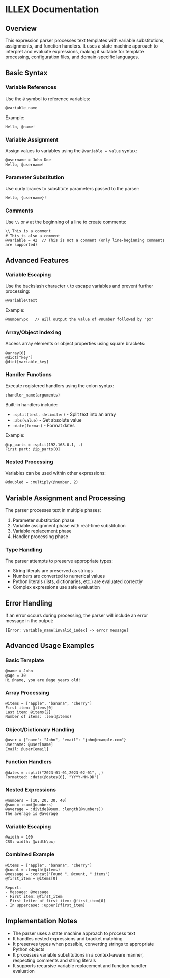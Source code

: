 # ILLEX Documentation

## Overview

This expression parser processes text templates with variable substitutions, assignments, and function handlers. It uses a state machine approach to interpret and evaluate expressions, making it suitable for template processing, configuration files, and domain-specific languages.

## Basic Syntax

### Variable References
Use the `@` symbol to reference variables:
```
@variable_name
```

Example:
```
Hello, @name!
```

### Variable Assignment
Assign values to variables using the `@variable = value` syntax:
```
@username = John Doe
Hello, @username!
```

### Parameter Substitution
Use curly braces to substitute parameters passed to the parser:
```
Hello, {username}!
```

### Comments
Use `\\` or `#` at the beginning of a line to create comments:
```
\\ This is a comment
# This is also a comment
@variable = 42  // This is not a comment (only line-beginning comments are supported)
```

## Advanced Features

### Variable Escaping
Use the backslash character `\` to escape variables and prevent further processing:
```
@variable\text
```

Example:
```
@number\px   // Will output the value of @number followed by "px"
```

### Array/Object Indexing
Access array elements or object properties using square brackets:
```
@array[0]
@dict["key"]
@dict[variable_key]
```

### Handler Functions
Execute registered handlers using the colon syntax:
```
:handler_name(arguments)
```

Built-in handlers include:
- `:split(text, delimiter)` - Split text into an array
- `:abs(value)` - Get absolute value
- `:date(format)` - Format dates

Example:
```
@ip_parts = :split(192.168.0.1, .)
First part: @ip_parts[0]
```

### Nested Processing
Variables can be used within other expressions:
```
@doubled = :multiply(@number, 2)
```

## Variable Assignment and Processing

The parser processes text in multiple phases:
1. Parameter substitution phase
2. Variable assignment phase with real-time substitution
3. Variable replacement phase
4. Handler processing phase

### Type Handling

The parser attempts to preserve appropriate types:
- String literals are preserved as strings
- Numbers are converted to numerical values
- Python literals (lists, dictionaries, etc.) are evaluated correctly
- Complex expressions use safe evaluation

## Error Handling

If an error occurs during processing, the parser will include an error message in the output:
```
[Error: variable_name[invalid_index] -> error message]
```

## Advanced Usage Examples

### Basic Template

```
@name = John
@age = 30
Hi @name, you are @age years old!
```

### Array Processing

```
@items = ["apple", "banana", "cherry"]
First item: @items[0]
Last item: @items[2]
Number of items: :len(@items)
```

### Object/Dictionary Handling

```
@user = {"name": "John", "email": "john@example.com"}
Username: @user[name]
Email: @user[email]
```

### Function Handlers

```
@dates = :split("2023-01-01,2023-02-01", ,)
Formatted: :date(@dates[0], "YYYY-MM-DD")
```

### Nested Expressions

```
@numbers = [10, 20, 30, 40]
@sum = :sum(@numbers)
@average = :divide(@sum, :length(@numbers))
The average is @average
```

### Variable Escaping

```
@width = 100
CSS: width: @width\px;
```

### Combined Example

```
@items = ["apple", "banana", "cherry"]
@count = :length(@items)
@message = :concat("Found ", @count, " items")
@first_item = @items[0]

Report:
- Message: @message
- First item: @first_item
- First letter of first item: @first_item[0]
- In uppercase: :upper(@first_item)
```

## Implementation Notes

- The parser uses a state machine approach to process text
- It handles nested expressions and bracket matching
- It preserves types when possible, converting strings to appropriate Python objects
- It processes variable substitutions in a context-aware manner, respecting comments and string literals
- It supports recursive variable replacement and function handler evaluation